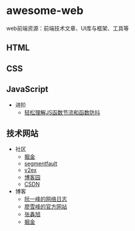# awesome-web
web前端资源：前端技术文章、UI库与框架、工具等

## HTML

## CSS

## JavaScript
- 进阶
  - [轻松理解JS函数节流和函数防抖](https://juejin.im/post/5a35ed25f265da431d3cc1b1)

## 技术网站
- 社区
  - [掘金](https://juejin.im/timeline)
  - [segmentfault](https://segmentfault.com/)
  - [v2ex](https://www.v2ex.com/)
  - [博客园](https://www.cnblogs.com/)
  - [CSDN](https://blog.csdn.net/nav/web)
- 博客
   - [阮一峰的网络日志](http://www.ruanyifeng.com/blog/)
   - [廖雪峰的官方网站](https://www.liaoxuefeng.com/)
   - [张鑫旭](https://www.zhangxinxu.com/)
   - [掘金](https://juejin.im/timeline)
   